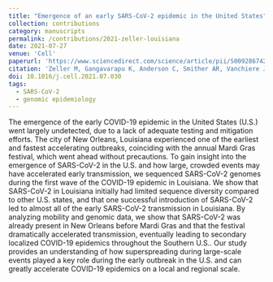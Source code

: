 ```yaml
---
title: "Emergence of an early SARS-CoV-2 epidemic in the United States"
collection: contributions
category: manuscripts
permalink: /contributions/2021-zeller-louisiana
date: 2021-07-27
venue: 'Cell'
paperurl: 'https://www.sciencedirect.com/science/article/pii/S0092867421008898'
citation: 'Zeller M, Gangavarapu K, Anderson C, Smither AR, Vanchiere JA, Rose R, Snyder DJ, <b>Dudas G</b>, Watts A, Matteson NL, Robles-Sikisaka R, Marshall M, Feehan AK, Sabino-Santos Jr G, Bell-Kareem AR, Hughes LD, Alkuzweny M, Snarski P, Garcia-Diaz J, Scott RS, Melnik LI, Klitting R, McGraw M, Belda-Ferre P, DeHoff P, Sathe S, Marotz C, Grubaugh N, Nolan DJ, Drouin AC, Genemaras KJ, Chao K, Topol S, Spencer E, Nicholson L, Aigner S, Yeo GW, Farnaes L, Hobbs CA, Laurent LC, Knight R, Hodcroft EB, Khan K, Fusco DN, Cooper VS, Lemey P, Gardner L, Lamers SL, Kamil JP, Garry RF, Suchard MA, Andersen KG, 2021. &quot;Emergence of an early SARS-CoV-2 epidemic in the United States&quot;. Cell 184, 4939–4952.'
doi: 10.1016/j.cell.2021.07.030
tags:
  - SARS-CoV-2
  - genomic epidemiology
---
```


The emergence of the early COVID-19 epidemic in the United States (U.S.) went largely undetected, due to a lack of adequate testing and mitigation efforts.
The city of New Orleans, Louisiana experienced one of the earliest and fastest accelerating outbreaks, coinciding with the annual Mardi Gras festival, which went ahead without precautions.
To gain insight into the emergence of SARS-CoV-2 in the U.S. and how large, crowded events may have accelerated early transmission, we sequenced SARS-CoV-2 genomes during the first wave of the COVID-19 epidemic in Louisiana.
We show that SARS-CoV-2 in Louisiana initially had limited sequence diversity compared to other U.S. states, and that one successful introduction of SARS-CoV-2 led to almost all of the early SARS-CoV-2 transmission in Louisiana.
By analyzing mobility and genomic data, we show that SARS-CoV-2 was already present in New Orleans before Mardi Gras and that the festival dramatically accelerated transmission, eventually leading to secondary localized COVID-19 epidemics throughout the Southern U.S..
Our study provides an understanding of how superspreading during large-scale events played a key role during the early outbreak in the U.S. and can greatly accelerate COVID-19 epidemics on a local and regional scale.
